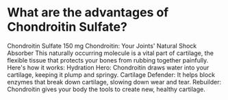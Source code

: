 # What are the advantages of Chondroitin Sulfate?

Chondroitin Sulfate 150 mg Chondroitin: Your Joints' Natural Shock Absorber This naturally occurring molecule is a vital part of cartilage, the flexible tissue that protects your bones from rubbing together painfully. Here's how it works: Hydration Hero: Chondroitin draws water into your cartilage, keeping it plump and springy. Cartilage Defender: It helps block enzymes that break down cartilage, slowing down wear and tear. Rebuilder: Chondroitin gives your body the tools to create new, healthy cartilage.